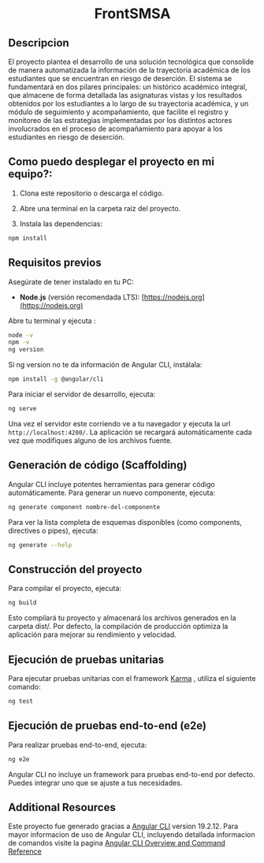 <h1 align="center">FrontSMSA</h1>   

## Descripcion

El proyecto plantea el desarrollo de una solución tecnológica que consolide de manera automatizada la información de la trayectoria académica de los estudiantes que se encuentran en riesgo de deserción. El sistema se fundamentará en dos pilares principales: un histórico académico integral, que almacene de forma detallada las asignaturas vistas y los resultados obtenidos por los estudiantes a lo largo de su trayectoria académica, y un módulo de seguimiento y acompañamiento, que facilite el registro y monitoreo de las estrategias implementadas por los distintos actores involucrados en el proceso de acompañamiento para apoyar a los estudiantes en riesgo de deserción.

## Como puedo desplegar el proyecto en mi equipo?:

1. Clona este repositorio o descarga el código.

2. Abre una terminal en la carpeta raíz del proyecto.

3. Instala las dependencias:

```bash
npm install
```

##  Requisitos previos 

Asegúrate de tener instalado en tu PC:

- **Node.js** (versión recomendada LTS): [https://nodejs.org](https://nodejs.org)

Abre tu terminal y ejecuta :

```bash
node -v
npm -v
ng version
```

Si ng version no te da información de Angular CLI, instálala:

```bash
npm install -g @angular/cli
```

Para iniciar el servidor de desarrollo, ejecuta:

```bash
ng serve
```

Una vez el servidor este corriendo ve a tu navegador y ejecuta la url `http://localhost:4200/`. La aplicación se recargará automáticamente cada vez que modifiques alguno de los archivos fuente.

## Generación de código (Scaffolding)

Angular CLI incluye potentes herramientas para generar código automáticamente. Para generar un nuevo componente, ejecuta:

```bash
ng generate component nombre-del-componente
```

Para ver la lista completa de esquemas disponibles (como components, directives o pipes), ejecuta:

```bash
ng generate --help
```

## Construcción del proyecto

Para compilar el proyecto, ejecuta:

```bash
ng build
```

Esto compilará tu proyecto y almacenará los archivos generados en la carpeta dist/.
Por defecto, la compilación de producción optimiza la aplicación para mejorar su rendimiento y velocidad.

## Ejecución de pruebas unitarias

Para ejecutar pruebas unitarias con el framework [Karma](https://karma-runner.github.io) , utiliza el siguiente comando:

```bash
ng test
```

## Ejecución de pruebas end-to-end (e2e)

Para realizar pruebas end-to-end, ejecuta:

```bash
ng e2e
```

Angular CLI no incluye un framework para pruebas end-to-end por defecto. Puedes integrar uno que se ajuste a tus necesidades.

## Additional Resources

Este proyecto fue generado gracias a [Angular CLI](https://github.com/angular/angular-cli) version 19.2.12.
Para mayor informacion de uso de Angular CLI, incluyendo detallada informacion de comandos visite la pagina [Angular CLI Overview and Command Reference](https://angular.dev/tools/cli)
